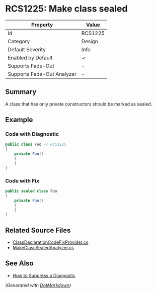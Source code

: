 # RCS1225: Make class sealed

| Property                    | Value    |
| --------------------------- | -------- |
| Id                          | RCS1225  |
| Category                    | Design   |
| Default Severity            | Info     |
| Enabled by Default          | &#x2713; |
| Supports Fade\-Out          | \-       |
| Supports Fade\-Out Analyzer | \-       |

## Summary

A class that has only private constructors should be marked as sealed.

## Example

### Code with Diagnostic

```csharp
public class Foo // RCS1225
{
    private Foo()
    {
    }
}
```

### Code with Fix

```csharp
public sealed class Foo
{
    private Foo()
    {
    }
}
```

## Related Source Files

* [ClassDeclarationCodeFixProvider.cs](../../src/Analyzers.CodeFixes/CSharp/CodeFixes/ClassDeclarationCodeFixProvider.cs)
* [MakeClassSealedAnalyzer.cs](../../src/Analyzers/CSharp/Analysis/MakeClassSealedAnalyzer.cs)

## See Also

* [How to Suppress a Diagnostic](../HowToConfigureAnalyzers.md#how-to-suppress-a-diagnostic)

*\(Generated with [DotMarkdown](http://github.com/JosefPihrt/DotMarkdown)\)*
